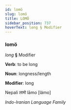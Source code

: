 ```yaml
---
id: lomö
slug: lomö
title: LOMÖ
sidebar_position: 737
hoverText: long § Modifier
---
```


### lomö

*long* **§** Modifier

**Verb**: to be long

**Noun**: longness/length

**Modifier**: long

Nepali लामो lāmo [lämo]

*Indo-Iranian Language Family*
